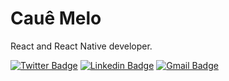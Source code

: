 # Cauê Melo

React and React Native developer.

[![Twitter Badge](https://img.shields.io/badge/-@cauesmelo-6633cc?style=flat-square&labelColor=6633cc&logo=twitter&logoColor=white&link=https://twitter.com/cauesmelo)](https://twitter.com/cauesmelo) 
[![Linkedin Badge](https://img.shields.io/badge/-Cauê%20Melo-6633cc?style=flat-square&logo=Linkedin&logoColor=white&link=https://www.linkedin.com/in/diego-schell-fernandes/)](www.linkedin.com/in/cauemelo) 
[![Gmail Badge](https://img.shields.io/badge/-cauesmeloc@gmail.com-6633cc?style=flat-square&logo=Gmail&logoColor=white&link=mailto:diego.schell.f@gmail.com)](mailto:cauesmelo@gmail.com)
